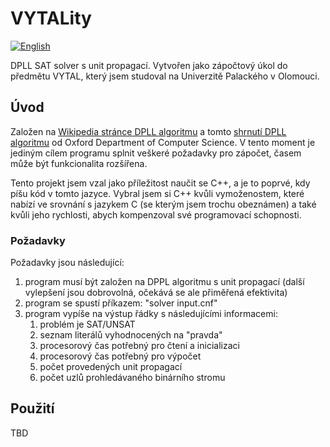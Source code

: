 # VYTALity
[![English](https://img.shields.io/badge/English-green?style=flat)](README.md)

DPLL SAT solver s unit propagací. Vytvořen jako zápočtový úkol do předmětu VYTAL, který jsem studoval na Univerzitě Palackého v Olomouci.

## Úvod
Založen na [Wikipedia stránce DPLL algoritmu](https://en.wikipedia.org/wiki/DPLL_algorithm) a tomto [shrnutí DPLL algoritmu](https://www.cs.ox.ac.uk/people/james.worrell/lecture06.pdf) od Oxford Department of Computer Science. V tento moment je jediným cílem programu splnit veškeré požadavky pro zápočet, časem může být funkcionalita rozšířena.

Tento projekt jsem vzal jako příležitost naučit se C++, a je to poprvé, kdy píšu kód v tomto jazyce. Vybral jsem si C++ kvůli vymoženostem, které nabízí ve srovnání s jazykem C (se kterým jsem trochu obeznámen) a také kvůli jeho rychlosti, abych kompenzoval své programovací schopnosti.

### Požadavky

Požadavky jsou následující:
1. program musí být založen na DPPL algoritmu s unit propagací (další vylepšení jsou dobrovolná, očekává se ale přiměřená efektivita)
2. program se spustí příkazem: "solver input.cnf"
3. program vypíše na výstup řádky s následujícími informacemi:
    1. problém je SAT/UNSAT
    2. seznam literálů vyhodnocených na "pravda"
    3. procesorový čas potřebný pro čtení a inicializaci
    4. procesorový čas potřebný pro výpočet
    5. počet provedených unit propagací
    6. počet uzlů prohledávaného binárního stromu

## Použití
TBD